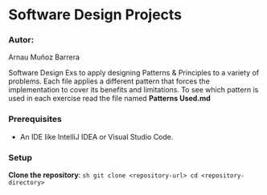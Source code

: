 # Software Design Projects
### Autor: 
Arnau Muñoz Barrera 

Software Design Exs to apply designing Patterns & Principles to a variety of problems.
Each file applies a different pattern that forces the implementation to cover its benefits and limitations. To see which pattern is used in each exercise read the file named **Patterns Used.md**

### Prerequisites
- An IDE like IntelliJ IDEA or Visual Studio Code.

### Setup

**Clone the repository**:
    ```sh
    git clone <repository-url>
    cd <repository-directory>
    ```
